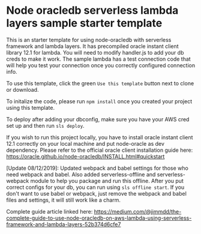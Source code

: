 # Node oracledb serverless lambda layers sample starter template
This is an starter template for using node-oracledb with serverless framework and lambda layers.
It has precompiled oracle instant client library 12.1 for lambda.
You will need to modify handler.js to add your db creds to make it work.
The sample lambda has a test connection code that will help you test your connection once you correctly configured connection info.

To use this template, click the green `Use this template` button next to clone or download.

To initalize the code, please run `npm install` once you created your project using this template. 

To deploy after adding your dbconfig, make sure you have your AWS cred set up and then run `sls deploy`.

If you wish to run this project locally, you have to install oracle instant client 12.1 correctly on your local machine and put node-oracle as dev dependency. Please refer to the official oracle client installation guide here: https://oracle.github.io/node-oracledb/INSTALL.html#quickstart

[Update 08/12/2019]:
Updated webpack and babel settings for those who need webpack and babel. Also added serverless-offline and serverless-webpack module to help you package and run this offline. After you put correct configs for your db, you can run using `sls offline start`. If you don't want to use babel or webpack, just remove the webpack and babel files and settings, it will still work like a charm. 

Complete guide article linked here: 
https://medium.com/@jimmdd/the-complete-guide-to-use-node-oracledb-on-aws-lambda-using-serverless-framework-and-lambda-layers-52b374d6cfe7

